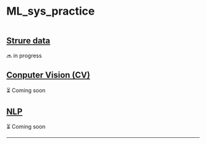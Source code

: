 # ML_sys_practice
```

```
 
## [Strure data](Stucture)
🔜 in progress

## [Conputer Vision (CV)](CV)
⏳ Coming soon

## [NLP](NLP)
⏳ Coming soon

---
